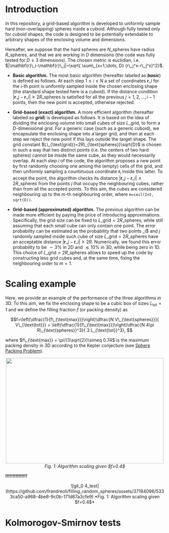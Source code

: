 # Introduction
In this repository, a grid-based algorithm is developed to uniformly sample hard (non-overlapping) spheres inside a cuboid. Although fully tested only for cuboid shapes, the code is designed to be potentially extendable to arbitrary shapes of the enclosing volume and dimensions. 

Hereafter, we suppose that the hard spheres are $N\_{\text{spheres}}$ have radius $R\_{\text{spheres}}$, and that we are working in $D$ dimensions (the code was fully tested for $D\leq 3$ dimensions). The chosen metric is euclidian, i.e. $|\mathbf{r}\_i-\mathbf{r}\_j|=\sqrt{ \sum\_{x=1,\dots, D} (r\_j^x-r\_j^x)^2}$. 

- **Basic algorithm.** The most basic algorithm (hereafter labeled as **_basic_**) is defined as follows. At each step $1\leq i\leq N$ a set of coordinates $\mathbf{r}\_i$ for the _i_-th point is uniformly sampled inside the chosen enclosing shape (the standard shape tested here is a cuboid). If the distance condition $|\mathbf{r}\_j-\mathbf{r}\_i|\geq 2R\_{\text{spheres}}$ is satisfied for all the previous $j=1, 2, \dots, i-1$ points, then the new point is accepted, otherwise rejected.

<!--- - Second, we tested another possible approach (hereafter labeled as **_joint_**), where a set of $N\_{\text{spheres}}$ coordinates is directly sampled from the beginning. Then,--->

- **Grid-based (exact) algorithm.** A more efficient algorithm (hereafter labeled as **_grid_**) is developed as follows. It is based on the idea of dividing the enclosing volume into small cubes of size $L\_{\text{grid}}$, to form a $D$-dimensional grid. For a generic case (such as a generic cuboid), we encapsulate the enclosing shape into a larger grid, and then at each step we reject the new point if this lays outside the target shape. The grid constant $L\_{\text{grid}}=2R\_{\text{spheres}}\sqrt{D}$ is chosen in such a way that two distinct points (i.e. the centers of two hard spheres) cannot be inside the same cube, as they would necessarily overlap. At each step _i_ of the code, the algorithm proposes a new point by first randomly choosing one among the (empty) cells of the grid, and then uniformly sampling a countinuous coordinate $\mathbf{r}_i$ inside this latter. To accept the point, the algorithm checks its distance $|\mathbf{r}\_j-\mathbf{r}\_i|\geq 2R\_{\text{spheres}}$ from the points $j$ that occupy the neighbouring cubes, rather than from all the accepted points. To this aim, the cubes are considered neighbouring up to the $m$-th neighbouring order, where `m=ceil(Int, sqrt(D))`.

- **Grid-based (approximated) algorithm.** The previous algorithm can be made more efficient by paying the price of introducing approximations. Specifically, the grid size can be fixed to $L\_{\text{grid}}=2R\_{\text{spheres}}$, while still assuming that each small cube can only contain one point. The error probability can be estimated as the probability that two points _i$ and _j_ randomly sampled inside such cube of size $L\_{\text{grid}}=2R\_{\text{spheres}}$ have an acceptable distance $|\mathbf{r}\_j-\mathbf{r}\_i|\geq 2R$. Numerically, we found this error probability to be $\sim 3$\% in 2D and $\lesssim 10$\% in 3D, while being zero in 1D. This choice of $L\_{\text{grid}}=2R\_{\text{spheres}}$ allows to speed up the code by constructing less grid cubes and, at the same time, fixing the neighbouring order to $m=1$.


# Scaling example
Here, we provide an example of the performance of the three algorithms in 3D. To this aim, we fix the enclosing shape to be a cubic box of sizes $L_{\text{tot}}=1$ and we define the filling fraction $f$ (or packing density) as 

$$f=\left(\dfrac{1}{f\_{\text{max}}}\right)\dfrac{N V\_{\text{spheres}}}{ V\_{\text{tot}}} = \left(\dfrac{1}{f\_{\text{max}}}\right)\dfrac{N 4\pi R\_{\text{spheres}}^3}{ 3 L_{\text{tot}}^3}, $$

where $f\_{\text{max}} = \pi/(3\sqrt{2})\simeq 0.74$ is the maximum packing density in 3D according to the Kepler conjecture (see [Sphere Packing Problem](https://mathworld.wolfram.com/SpherePacking.html)). 


<p align="center">
  <img width="500" height="333" src="https://github.com/frandreoli/filling_random_spheres/assets/37184096/5333ca50-a968-4be8-9c0b-171d67a3cfe9">
  <em>Fig. 1: Algorithm scaling given $f=0.4$</em>
</p>


<!--- ![git_0 4_test](https://github.com/frandreoli/filling_random_spheres/assets/37184096/5333ca50-a968-4be8-9c0b-171d67a3cfe9) --->
fffffffffffffff
 

<p align="center">
  ![git_0 4_test](https://github.com/frandreoli/filling_random_spheres/assets/37184096/5333ca50-a968-4be8-9c0b-171d67a3cfe9)
  *Fig. 1: Algorithm scaling given $f=0.4$*
 </p>


# Kolmorogov-Smirnov tests
